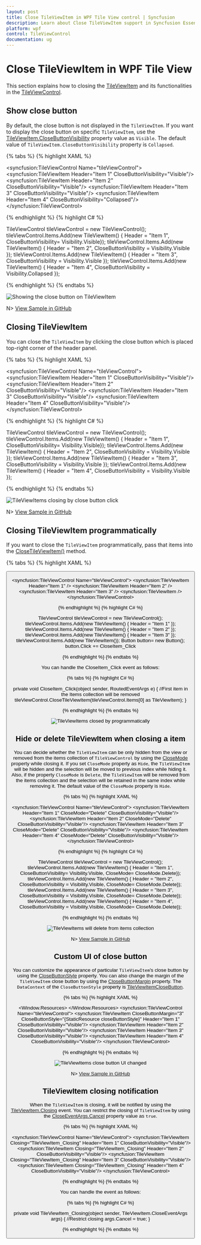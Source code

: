 ```yaml
---
layout: post
title: Close TileViewItem in WPF Tile View control | Syncfusion
description: Learn about Close TileViewItem support in Syncfusion Essential Studio WPF Tile View control, its elements and more.
platform: wpf
control: TileViewControl
documentation: ug
---
```


# Close TileViewItem in WPF Tile View

This section explains how to closing the [TileViewItem](https://help.syncfusion.com/cr/wpf/Syncfusion.Windows.Shared.TileViewItem.html) and its functionalities in the [TileViewControl](https://help.syncfusion.com/cr/wpf/Syncfusion.Windows.Shared.TileViewControl.html).

## Show close button

By default, the close button is not displayed in the `TileViewItem`. If you want to display the close button on specific `TileViewItem`, use the [TileViewItem.CloseButtonVisibility](https://help.syncfusion.com/cr/wpf/Syncfusion.Windows.Shared.TileViewItem.html#Syncfusion_Windows_Shared_TileViewItem_CloseButtonVisibility) property value as `Visible`. The default value of `TileViewItem.CloseButtonVisibility` property is `Collapsed`.

{% tabs %}
{% highlight XAML %}

<syncfusion:TileViewControl Name="tileViewControl">
    <syncfusion:TileViewItem Header="Item 1" 
                             CloseButtonVisibility="Visible"/>
    <syncfusion:TileViewItem Header="Item 2" 
                             CloseButtonVisibility="Visible"/>
    <syncfusion:TileViewItem Header="Item 3" 
                             CloseButtonVisibility="Visible"/>
    <syncfusion:TileViewItem Header="Item 4" 
                             CloseButtonVisibility="Collapsed"/>
</syncfusion:TileViewControl>

{% endhighlight %}
{% highlight C# %}

TileViewControl tileViewControl = new TileViewControl();
tileViewControl.Items.Add(new TileViewItem() { Header = "Item 1",
    CloseButtonVisibility= Visibility.Visible});
tileViewControl.Items.Add(new TileViewItem() { Header = "Item 2",
    CloseButtonVisibility = Visibility.Visible });
tileViewControl.Items.Add(new TileViewItem() { Header = "Item 3",
    CloseButtonVisibility = Visibility.Visible });
tileViewControl.Items.Add(new TileViewItem() { Header = "Item 4",
    CloseButtonVisibility = Visibility.Collapsed });

{% endhighlight %}
{% endtabs %}

![Showing the close button on TileViewItem](Closing_images/CloseButton.png)

N> [View Sample in GitHub](https://github.com/SyncfusionExamples/syncfusion-wpf-tileview-control-examples/blob/master/Samples/Closing-TileItem)

## Closing TileViewItem

You can close the `TileViewItem` by clicking the close button which is placed top-right corner of the header panel.

{% tabs %}
{% highlight XAML %}

<syncfusion:TileViewControl Name="tileViewControl">
    <syncfusion:TileViewItem Header="Item 1" 
                             CloseButtonVisibility="Visible"/>
    <syncfusion:TileViewItem Header="Item 2" 
                             CloseButtonVisibility="Visible"/>
    <syncfusion:TileViewItem Header="Item 3" 
                             CloseButtonVisibility="Visible"/>
    <syncfusion:TileViewItem Header="Item 4" 
                             CloseButtonVisibility="Visible"/>
</syncfusion:TileViewControl>

{% endhighlight %}
{% highlight C# %}

TileViewControl tileViewControl = new TileViewControl();
tileViewControl.Items.Add(new TileViewItem() { Header = "Item 1",
    CloseButtonVisibility= Visibility.Visible});
tileViewControl.Items.Add(new TileViewItem() { Header = "Item 2",
    CloseButtonVisibility = Visibility.Visible });
tileViewControl.Items.Add(new TileViewItem() { Header = "Item 3",
    CloseButtonVisibility = Visibility.Visible });
tileViewControl.Items.Add(new TileViewItem() { Header = "Item 4",
    CloseButtonVisibility = Visibility.Visible });

{% endhighlight %}
{% endtabs %}

![TileViewItems closing by close button click](Closing_images/CloseButtonClick.gif)

N> [View Sample in GitHub](https://github.com/SyncfusionExamples/syncfusion-wpf-tileview-control-examples/blob/master/Samples/Closing-TileItem)

## Closing TileViewItem programmatically

If you want to close the `TileViewItem` programmatically, pass that items into the [CloseTileViewItem()](https://help.syncfusion.com/cr/wpf/Syncfusion.Windows.Shared.TileViewControl.html#Syncfusion_Windows_Shared_TileViewControl_CloseTileViewItem_Syncfusion_Windows_Shared_TileViewItem_) method.

{% tabs %}
{% highlight XAML %}

 <Button Content="Close Item" 
         Click="CloseItem_Click"/>
         
<syncfusion:TileViewControl Name="tileViewControl">
    <syncfusion:TileViewItem Header="Item 1" />
    <syncfusion:TileViewItem Header="Item 2" />
    <syncfusion:TileViewItem Header="Item 3" />
    <syncfusion:TileViewItem />
</syncfusion:TileViewControl>

{% endhighlight %}
{% highlight C# %}

TileViewControl tileViewControl = new TileViewControl();
tileViewControl.Items.Add(new TileViewItem() { Header = "Item 1" });
tileViewControl.Items.Add(new TileViewItem() { Header = "Item 2" });
tileViewControl.Items.Add(new TileViewItem() { Header = "Item 3" });
tileViewControl.Items.Add(new TileViewItem());
Button button= new Button();
button.Click += CloseItem_Click

{% endhighlight %}
{% endtabs %}


You can handle the CloseItem_Click event as follows:

{% tabs %}
{% highlight C# %}

private void CloseItem_Click(object sender, RoutedEventArgs e) {
    //First item in the Items collection will be removed
    tileViewControl.CloseTileViewItem(tileViewControl.Items[0] as TileViewItem);
}

{% endhighlight %}
{% endtabs %}

![TileViewItems closed by programmatically](Closing_images/CloseTileView.gif)

## Hide or delete TileViewItem when closing a item

You can decide whether the `TileViewItem` can be only hidden from the view or removed from the items collection of `TileViewControl` by using the [CloseMode](https://help.syncfusion.com/cr/wpf/Syncfusion.Windows.Shared.TileViewItem.html#Syncfusion_Windows_Shared_TileViewItem_CloseMode) property while closing it. If you set `CloseMode` property as `Hide`, the `TileViewItem` will be hidden and the selection will be moved to previous index while hiding it. Also, if the property `CloseMode` is `Delete`, the `TileViewItem` will be removed from the items collection and the selection will be retained in the same index while removing it. The default value of the `CloseMode` property is `Hide`.

{% tabs %}
{% highlight XAML %}

<syncfusion:TileViewControl Name="tileViewControl">
    <syncfusion:TileViewItem Header="Item 1" CloseMode="Delete"
                             CloseButtonVisibility="Visible"/>
    <syncfusion:TileViewItem Header="Item 2" CloseMode="Delete"
                             CloseButtonVisibility="Visible"/>
    <syncfusion:TileViewItem Header="Item 3" CloseMode="Delete"
                             CloseButtonVisibility="Visible"/>
    <syncfusion:TileViewItem Header="Item 4" CloseMode="Delete"
                             CloseButtonVisibility="Visible"/>
</syncfusion:TileViewControl>

{% endhighlight %}
{% highlight C# %}

TileViewControl tileViewControl = new TileViewControl();
tileViewControl.Items.Add(new TileViewItem() { Header = "Item 1",
    CloseButtonVisibility= Visibility.Visible, CloseMode= CloseMode.Delete});
tileViewControl.Items.Add(new TileViewItem() { Header = "Item 2", 
    CloseButtonVisibility = Visibility.Visible, CloseMode= CloseMode.Delete});
tileViewControl.Items.Add(new TileViewItem() { Header = "Item 3", 
    CloseButtonVisibility = Visibility.Visible, CloseMode= CloseMode.Delete});
tileViewControl.Items.Add(new TileViewItem() { Header = "Item 4",
    CloseButtonVisibility = Visibility.Visible, CloseMode= CloseMode.Delete});

{% endhighlight %}
{% endtabs %}

![TileViewItems will delete from items collection](Closing_images/CloseMode.png)

N> [View Sample in GitHub](https://github.com/SyncfusionExamples/syncfusion-wpf-tileview-control-examples/blob/master/Samples/Closing-TileItem)

## Custom UI of close button

You can customize the appearance of particular `TileViewItem`'s close button by using the [CloseButtonStyle](https://help.syncfusion.com/cr/wpf/Syncfusion.Windows.Shared.TileViewItem.html#Syncfusion_Windows_Shared_TileViewItem_CloseButtonStyle) property. You can also change the margin of the `TileViewItem` close button by using the [CloseButtonMargin](https://help.syncfusion.com/cr/wpf/Syncfusion.Windows.Shared.TileViewItem.html#Syncfusion_Windows_Shared_TileViewItem_CloseButtonMargin) property. The `DataContext` of the `CloseButtonStyle` property is [TileViewItemCloseButton](https://help.syncfusion.com/cr/wpf/Syncfusion.Windows.Shared.TileViewItemCloseButton.html).

{% tabs %}
{% highlight XAML %}

<Window.Resources>
    <Style x:Key="closeButtonStyle"
       TargetType="syncfusion:TileViewItemCloseButton">
        <Setter Property="Background" Value="Orange"/>
    </Style>
</Window.Resources>
<Grid>
    <syncfusion:TileViewControl Name="tileViewControl">
        <syncfusion:TileViewItem CloseButtonMargin="3"
                                 CloseButtonStyle="{StaticResource closeButtonStyle}"
                                 Header="Item 1" CloseButtonVisibility="Visible"/>
        <syncfusion:TileViewItem Header="Item 2" CloseButtonVisibility="Visible"/>
        <syncfusion:TileViewItem Header="Item 3" CloseButtonVisibility="Visible"/>
        <syncfusion:TileViewItem Header="Item 4" CloseButtonVisibility="Visible"/>
    </syncfusion:TileViewControl>
</Grid>

{% endhighlight %}
{% endtabs %}

![TileViewItems close button UI changed](Closing_images/CloseButtonStyle.png)

N> [View Sample in GitHub](https://github.com/SyncfusionExamples/syncfusion-wpf-tileview-control-examples/blob/master/Samples/Closing-TileItem)

## TileViewItem closing notification

When the `TileViewItem` is closing, it will be notified by using the [TileViewItem.Closing](https://help.syncfusion.com/cr/wpf/Syncfusion.Windows.Shared.TileViewItem.html) event. You can restrict the closing of `TileViewItem` by using the [CloseEventArgs.Cancel](https://help.syncfusion.com/cr/wpf/Syncfusion.Windows.Shared.TileViewItem.CloseEventArgs.html#Syncfusion_Windows_Shared_TileViewItem_CloseEventArgs_Cancel) property value as `true`.

{% tabs %}
{% highlight XAML %}

<syncfusion:TileViewControl Name="tileViewControl">
    <syncfusion:TileViewItem Closing="TileViewItem_Closing" 
                             Header="Item 1"
                             CloseButtonVisibility="Visible"/>
    <syncfusion:TileViewItem Closing="TileViewItem_Closing" 
                             Header="Item 2"
                             CloseButtonVisibility="Visible"/>
    <syncfusion:TileViewItem Closing="TileViewItem_Closing"
                             Header="Item 3"
                             CloseButtonVisibility="Visible"/>
    <syncfusion:TileViewItem Closing="TileViewItem_Closing"
                             Header="Item 4"
                             CloseButtonVisibility="Visible"/>
</syncfusion:TileViewControl>

{% endhighlight %}
{% endtabs %}

You can handle the event as follows:

{% tabs %}
{% highlight C# %}

private void TileViewItem_Closing(object sender, TileViewItem.CloseEventArgs args) {
    //Restrict closing
    args.Cancel = true;
}

{% endhighlight %}
{% endtabs %}

